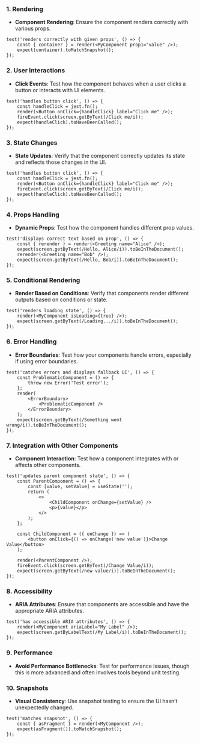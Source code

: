 ### 1. **Rendering**

- **Component Rendering**: Ensure the component renders correctly with various props.
```tsx
test('renders correctly with given props', () => {
	const { container } = render(<MyComponent prop1="value" />);
	expect(container).toMatchSnapshot();
});
```
### 2. **User Interactions**

- **Click Events**: Test how the component behaves when a user clicks a button or interacts with UI elements.
```tsx
test('handles button click', () => {
	const handleClick = jest.fn();
	render(<Button onClick={handleClick} label="Click me" />);
	fireEvent.click(screen.getByText(/Click me/i));
	expect(handleClick).toHaveBeenCalled();
});
```
### 3. **State Changes**

- **State Updates**: Verify that the component correctly updates its state and reflects those changes in the UI.
```tsx
test('handles button click', () => {
	const handleClick = jest.fn();
	render(<Button onClick={handleClick} label="Click me" />);
	fireEvent.click(screen.getByText(/Click me/i));
	expect(handleClick).toHaveBeenCalled();
});
```
### 4. **Props Handling**

- **Dynamic Props**: Test how the component handles different prop values.
```tsx
test('displays correct text based on prop', () => {
	const { rerender } = render(<Greeting name="Alice" />);
	expect(screen.getByText(/Hello, Alice/i)).toBeInTheDocument();
	rerender(<Greeting name="Bob" />);
	expect(screen.getByText(/Hello, Bob/i)).toBeInTheDocument();
});
```
### 5. **Conditional Rendering**

- **Render Based on Conditions**: Verify that components render different outputs based on conditions or state.
```tsx
test('renders loading state', () => {
	render(<MyComponent isLoading={true} />);
	expect(screen.getByText(/Loading.../i)).toBeInTheDocument();
});
```
### 6. **Error Handling**

- **Error Boundaries**: Test how your components handle errors, especially if using error boundaries.
```tsx
test('catches errors and displays fallback UI', () => {
	const ProblematicComponent = () => {
		throw new Error('Test error');
	};
	render(
		<ErrorBoundary>
			<ProblematicComponent />
		</ErrorBoundary>
	);
	expect(screen.getByText(/Something went wrong/i)).toBeInTheDocument();
});
```

### 7. **Integration with Other Components**

- **Component Interaction**: Test how a component integrates with or affects other components.
```tsx
test('updates parent component state', () => {
	const ParentComponent = () => {
	    const [value, setValue] = useState('');
	    return (
			<>
				<ChildComponent onChange={setValue} />
				<p>{value}</p>
			</>
		);
	};
	
	const ChildComponent = ({ onChange }) => (
		<button onClick={() => onChange('new value')}>Change Value</button>
	);
	
	render(<ParentComponent />);
	fireEvent.click(screen.getByText(/Change Value/i));
	expect(screen.getByText(/new value/i)).toBeInTheDocument();
});
```

### 8. **Accessibility**

- **ARIA Attributes**: Ensure that components are accessible and have the appropriate ARIA attributes.
```tsx
test('has accessible ARIA attributes', () => {
	render(<MyComponent ariaLabel="My Label" />);
	expect(screen.getByLabelText(/My Label/i)).toBeInTheDocument();
});
```
### 9. **Performance**

- **Avoid Performance Bottlenecks**: Test for performance issues, though this is more advanced and often involves tools beyond unit testing.

### 10. **Snapshots**

- **Visual Consistency**: Use snapshot testing to ensure the UI hasn’t unexpectedly changed.
```tsx
test('matches snapshot', () => {
	const { asFragment } = render(<MyComponent />);
	expect(asFragment()).toMatchSnapshot();
});
```